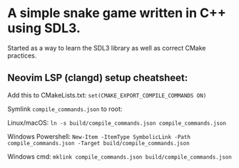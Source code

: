 # A simple snake game written in C++ using SDL3.

Started as a way to learn the SDL3 library as well as correct CMake practices.

## Neovim LSP (clangd) setup cheatsheet:

Add this to CMakeLists.txt:
`set(CMAKE_EXPORT_COMPILE_COMMANDS ON)`

Symlink `compile_commands.json` to root:

Linux/macOS:
`ln -s build/compile_commands.json compile_commands.json`

Windows Powershell:
`New-Item -ItemType SymbolicLink -Path compile_commands.json -Target build/compile_commands.json`

Windows cmd:
`mklink compile_commands.json build/compile_commands.json`
